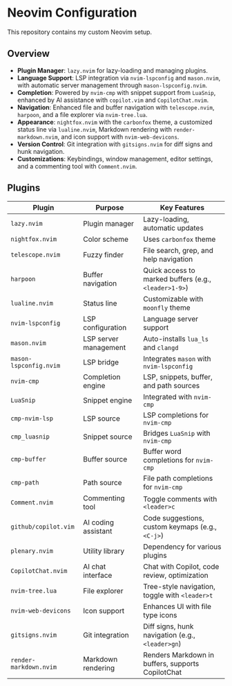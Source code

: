# Neovim Configuration

This repository contains my custom Neovim setup.

## Overview

- **Plugin Manager**: `lazy.nvim` for lazy-loading and managing plugins.
- **Language Support**: LSP integration via `nvim-lspconfig` and `mason.nvim`, with automatic server management through `mason-lspconfig.nvim`.
- **Completion**: Powered by `nvim-cmp` with snippet support from `LuaSnip`, enhanced by AI assistance with `copilot.vim` and `CopilotChat.nvim`.
- **Navigation**: Enhanced file and buffer navigation with `telescope.nvim`, `harpoon`, and a file explorer via `nvim-tree.lua`.
- **Appearance**: `nightfox.nvim` with the `carbonfox` theme, a customized status line via `lualine.nvim`, Markdown rendering with `render-markdown.nvim`, and icon support with `nvim-web-devicons`.
- **Version Control**: Git integration with `gitsigns.nvim` for diff signs and hunk navigation.
- **Customizations**: Keybindings, window management, editor settings, and a commenting tool with `Comment.nvim`.

## Plugins

| Plugin                  | Purpose                  | Key Features                                      |
|-------------------------|--------------------------|--------------------------------------------------|
| `lazy.nvim`             | Plugin manager           | Lazy-loading, automatic updates                  |
| `nightfox.nvim`         | Color scheme             | Uses `carbonfox` theme                           |
| `telescope.nvim`        | Fuzzy finder             | File search, grep, and help navigation           |
| `harpoon`               | Buffer navigation        | Quick access to marked buffers (e.g., `<leader>1-9>`) |
| `lualine.nvim`          | Status line              | Customizable with `moonfly` theme                |
| `nvim-lspconfig`        | LSP configuration        | Language server support                          |
| `mason.nvim`            | LSP server management    | Auto-installs `lua_ls` and `clangd`              |
| `mason-lspconfig.nvim`  | LSP bridge               | Integrates `mason` with `nvim-lspconfig`         |
| `nvim-cmp`              | Completion engine        | LSP, snippets, buffer, and path sources          |
| `LuaSnip`               | Snippet engine           | Integrated with `nvim-cmp`                       |
| `cmp-nvim-lsp`          | LSP source               | LSP completions for `nvim-cmp`                   |
| `cmp_luasnip`           | Snippet source           | Bridges `LuaSnip` with `nvim-cmp`                |
| `cmp-buffer`            | Buffer source            | Buffer word completions for `nvim-cmp`           |
| `cmp-path`              | Path source              | File path completions for `nvim-cmp`             |
| `Comment.nvim`          | Commenting tool          | Toggle comments with `<leader>c`                 |
| `github/copilot.vim`    | AI coding assistant      | Code suggestions, custom keymaps (e.g., `<C-j>`) |
| `plenary.nvim`          | Utility library          | Dependency for various plugins                   |
| `CopilotChat.nvim`      | AI chat interface        | Chat with Copilot, code review, optimization     |
| `nvim-tree.lua`         | File explorer            | Tree-style navigation, toggle with `<leader>t`   |
| `nvim-web-devicons`     | Icon support             | Enhances UI with file type icons                 |
| `gitsigns.nvim`         | Git integration          | Diff signs, hunk navigation (e.g., `<leader>gn`) |
| `render-markdown.nvim`  | Markdown rendering       | Renders Markdown in buffers, supports CopilotChat|
